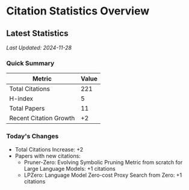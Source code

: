 # Citation Statistics Overview

## Latest Statistics
*Last Updated: 2024-11-28*

### Quick Summary
| Metric | Value |
| ------ | ----- |
| Total Citations | 221 |
| H-index | 5 |
| Total Papers | 11 |
| Recent Citation Growth | +2 |

### Today's Changes
- Total Citations Increase: +2
- Papers with new citations:
  - Pruner-Zero: Evolving Symbolic Pruning Metric from scratch for Large Language Models: +1 citations
  - LPZero: Language Model Zero-cost Proxy Search from Zero: +1 citations
